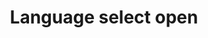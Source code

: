 ---
layout: design
title: Language select open
ref: 00.Global_05.Language select_a.Language select open
image: 00.Global_05.Language select_a.Language select open.png
---